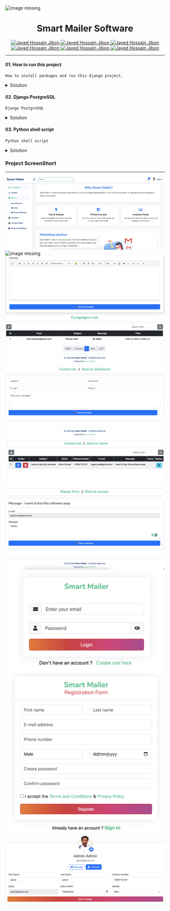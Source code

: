 <img src='static/img/email.png' alt='image missing'/>

<h1 align="center" id='header'>Smart Mailer Software</h1>
<div align="center">
<!-- Gmail Account -->
<a href="mailto:jayed.swe@gmail.com">
<img src='https://img.shields.io/badge/Gmail-D14836?style=for-the-badge&logo=gmail&logoColor=white'
alt='Jayed Hossain Jibon'
/>
</a>
<a href="tel:+8801987132107">
<img
src='https://img.shields.io/badge/WhatsApp-25D366?style=for-the-badge&logo=whatsapp&logoColor=white'
alt='Jayed Hossain Jibon'
/>
<a href="#" target="_blank">
<img
src='https://img.shields.io/badge/website-000000?style=for-the-badge&logo=About.me&logoColor=white'
alt='Jayed Hossain Jibon'
/>
</a>
<a href="https://www.facebook.com/jibon969" target="_blank">
<img
src='https://img.shields.io/badge/Facebook-1877F2?style=for-the-badge&logo=facebook&logoColor=white'
alt='Jayed Hossain Jibon'
/>

<a href="https://www.linkedin.com/in/jibon969/" target="_blank">
<img
src='https://img.shields.io/badge/LinkedIn-0077B5?style=for-the-badge&logo=linkedin&logoColor=white'
alt='Jayed Hossain Jibon'
/>
</a>
<a href="https://github.com/jibon969" target="_blank">
<img
src='https://img.shields.io/badge/GitHub-100000?style=for-the-badge&logo=github&logoColor=white'
alt='Jayed Hossain Jibon'
/>
</a>
</div>

<hr/>

#### 01. How to run this project

```
How to install packages and run this django project.
```

<details>
<summary style="cursor:pointer">Solution</summary>

```py
# Step 1 : Create virtualenv

# For Mac
python3 -m venv venv
source venv/bin/activate

# For windows
venv\Scripts\activate

# Step 2 : Clone project
git clone https://github.com/belasea/smart_mailer
cd smart_mailer


# Step 3 : Install Packages
pip install -r requirements.txt

# Step 4 : Run this project
python manage.py runserver

# Step 5 : makemigrations
python manage.py makemigrations
```

</details>

#### 02. Django PostgreSQL

```
Django PostgreSQL
```

<details>
<summary style="cursor:pointer">Solution</summary>

```py
# create database local_db
postgres=# create database local_db;
CREATE DATABASE
postgres=# \l

# Connect DB
postgres=# \c local_db;
You are now connected to database "local_db" as user "postgres".
# Show relations
local_db=# \d

# Django Settings.py
DATABASES = {
   'default': {
       'ENGINE': 'django.db.backends.postgresql',
       'NAME': 'local_db',
       'USER': 'postgres',
       'PASSWORD': 'root',
       'HOST': '127.0.0.1',
       'PORT': '5432',
   }
}
```

</details>

#### 03. Python shell script

```
Python shell script
```

<details>
<summary style="cursor:pointer">Solution</summary>

```py
# Create the setup.sh file using echo

echo @echo off > setup.sh

# Step 2: Open file using nano setup.sh

nano setup.sh

ctrl + x and Y then Enter

# Step 3: Make the script executable:

chmod +x setup.sh

# Step 4: Execute the script:

./setup.sh

```

</details>

<h3>Project ScreenShort </h3>
<hr/>
<img src='static/img/screenshot/01.png' alt='image missing'/>
<img src='static/img/screenshort/02.png' alt='image missing'/>
<img src='static/img/screenshot/03.png' alt='image missing'/>
<img src='static/img/screenshot/04.png' alt='image missing'/>
<img src='static/img/screenshot/05.png' alt='image missing'/>
<img src='static/img/screenshot/06.png' alt='image missing'/>
<img src='static/img/screenshot/07.png' alt='image missing'/>
<img src='static/img/screenshot/08.png' alt='image missing'/>
<img src='static/img/screenshot/09.png' alt='image missing'/>
<img src='static/img/screenshot/10.png' alt='image missing'/>

